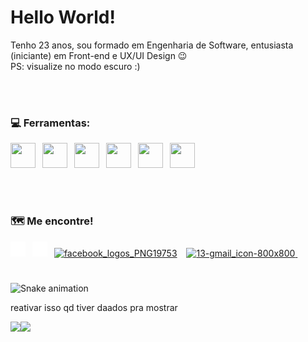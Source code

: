 # Hello World!



Tenho 23 anos, sou formado em Engenharia de Software, entusiasta (iniciante) em Front-end e UX/UI Design :wink: <br>
PS: visualize no modo escuro :)

<br><br>

### :computer: Ferramentas:

<code><img src="https://cdn.jsdelivr.net/gh/devicons/devicon/icons/html5/html5-original.svg" width="40" height="40" /></code>&ensp;
<code><img src="https://cdn.jsdelivr.net/gh/devicons/devicon/icons/css3/css3-original.svg" width="40" height="40" /></code>&ensp;
<code><img src="https://user-images.githubusercontent.com/52588477/163079263-fc4f8efa-89d9-4e8c-86ec-6333acc0e87c.svg" width="40" height="40" /></code>&ensp;
<code><img src="https://cdn.jsdelivr.net/gh/devicons/devicon/icons/javascript/javascript-original.svg" width="40" height="40" /></code>&ensp;
<code><img src="https://cdn.jsdelivr.net/gh/devicons/devicon/icons/mysql/mysql-original.svg" width="40" height="40" /></code>&ensp;
<code><img src="https://cdn.jsdelivr.net/gh/devicons/devicon/icons/bootstrap/bootstrap-original.svg" width="40" height="40" /></code>&ensp;

<br><br>

### :world_map: Me encontre!


<a href="https://www.instagram.com/wesfillipe"><img src="https://raw.githubusercontent.com/Aakarsh-B/trying-repos/master/insta.svg" width="24" height="24" target="_blank"></a>&ensp;
<a href="https://www.linkedin.com/in/weslleyeduardo"><img src="https://raw.githubusercontent.com/Aakarsh-B/trying-repos/master/linkedin.svg" width="24" height="24" target="_blank"></a>&ensp;
<a href="https://www.facebook.com/weslleyfillipee" target="_blank">![facebook_logos_PNG19753](https://user-images.githubusercontent.com/52588477/147628015-5f5bcf60-b33f-4234-9351-309220178d75.png)</a> &ensp;
<a href="mailto:dev.wfeduardo@gmail.com">![13-gmail_icon-800x800](https://user-images.githubusercontent.com/52588477/147628204-1e000f37-a1a9-4068-b31a-ab3f2cb50a9d.png)
</a>&ensp;

#






![Snake animation](https://github.com/wesed/wesed/blob/output/github-contribution-grid-snake.svg)


reativar isso qd tiver daados pra mostrar
<div align="center">
  <div style="display: flex; align-items: flex-start;">
    <img src="https://github-readme-stats.vercel.app/api/top-langs/?username=wesed&layout=compact&langs_count=7&theme=dracula"/>
    <img src="https://github-readme-stats.vercel.app/api?username=wesed&show_icons=true&theme=dracula&include_all_commits=true&count_private=true"/>
  </div>
</div> 


<!--
**Wesed/Wesed** is a ✨ _special_ ✨ repository because its `README.md` (this file) appears on your GitHub profile.

Here are some ideas to get you started:

- 🔭 I’m currently working on ...
- 🌱 I’m currently learning ...
- 👯 I’m looking to collaborate on ...
- 🤔 I’m looking for help with ...
- 💬 Ask me about ...
- 📫 How to reach me: ...
- 😄 Pronouns: ...
- ⚡ Fun fact: ...
-->
